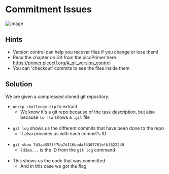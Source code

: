 # Commitment Issues
![image](https://github.com/JosephB10/CTF-Writeups/assets/105746932/36059ba9-ec3e-4847-b186-9357079d12d3)



## Hints
- Version control can help you recover files if you change or lose them!
- Read the chapter on Git from the picoPrimer here https://primer.picoctf.org/#_git_version_control
- You can 'checkout' commits to see the files inside them


## Solution

We are given a compressed cloned git repository.
- `unzip challenge.zip` to extract
  - We know it's a git repo because of the task description, but also because `ls -la` shows a `.git` file
<br><br>
- `git log` shows us the different commits that have been done to the repo
  - It also provides us with each commit's ID
<br><br>
- `git show 7d3aa557ff7ba7d116badaf5307761efb3622249` 
  - `7d3aa...` is the ID from the `git log` command
<br><br>
- This shows us the code that was committed
  - And in this case we got the flag
